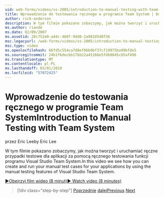 ```yaml
---
uid: web-forms/videos/vs-2005/introduction-to-manual-testing-with-team-system
title: Wprowadzenie do testowania ręcznego w programie Team System | Dokumentacja firmy Microsoft
author: rick-anderson
description: W tym filmie pokazano zobaczymy, jak można tworzyć i uruchamiać ręczne przypadki testowe dla aplikacji za pomocą ręcznego testowania funkcji Syste zespołu usługi Visual Studio...
ms.author: riande
ms.date: 02/09/2007
ms.assetid: 28c752e0-a44c-468f-9dd8-2a98185d8f36
msc.legacyurl: /web-forms/videos/vs-2005/introduction-to-manual-testing-with-team-system
msc.type: video
ms.openlocfilehash: 66fd5c554ca7d8ef8bb9bf37cf19975ba99bfde5
ms.sourcegitcommit: 24b1f6decbb17bb22a45166e5fdb0845c65af498
ms.translationtype: MT
ms.contentlocale: pl-PL
ms.lasthandoff: 03/01/2019
ms.locfileid: "57072425"
---
```

<a name="introduction-to-manual-testing-with-team-system"></a><span data-ttu-id="564c8-103">Wprowadzenie do testowania ręcznego w programie Team System</span><span class="sxs-lookup"><span data-stu-id="564c8-103">Introduction to Manual Testing with Team System</span></span>
====================
<span data-ttu-id="564c8-104">przez Eric Lee</span><span class="sxs-lookup"><span data-stu-id="564c8-104">by Eric Lee</span></span>

<span data-ttu-id="564c8-105">W tym filmie pokazano zobaczymy, jak można tworzyć i uruchamiać ręczne przypadki testowe dla aplikacji za pomocą ręcznego testowania funkcji programu Visual Studio Team System.</span><span class="sxs-lookup"><span data-stu-id="564c8-105">In this video we see how you can create and run your manual test cases for your applications by using the manual testing features of Visual Studio Team System.</span></span>

[<span data-ttu-id="564c8-106">&#9654;Obejrzyj film wideo (8 minut)</span><span class="sxs-lookup"><span data-stu-id="564c8-106">&#9654; Watch video (8 minutes)</span></span>](https://channel9.msdn.com/Blogs/ASP-NET-Site-Videos/introduction-to-manual-testing-with-team-system)

> [!div class="step-by-step"]
> <span data-ttu-id="564c8-107">[Poprzednie](introduction-to-load-testing-web-applications-with-team-system.md)
> [dalej](introduction-to-managing-and-running-tests-with-team-system.md)</span><span class="sxs-lookup"><span data-stu-id="564c8-107">[Previous](introduction-to-load-testing-web-applications-with-team-system.md)
[Next](introduction-to-managing-and-running-tests-with-team-system.md)</span></span>
